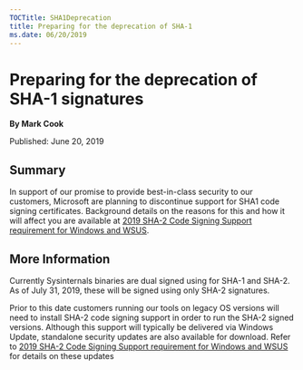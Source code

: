 ```yaml
--- 
TOCTitle: SHA1Deprecation
title: Preparing for the deprecation of SHA-1
ms.date: 06/20/2019
---
```


Preparing for the deprecation of SHA-1 signatures
===========

**By Mark Cook**

Published: June 20, 2019


## Summary

In support of our promise to provide best-in-class security to our customers, Microsoft are planning to discontinue support for SHA1 code signing certificates. 
Background details on the reasons for this and how it will affect you are available at [2019 SHA-2 Code Signing Support requirement for Windows and WSUS](https://support.microsoft.com/help/4472027/2019-sha-2-code-signing-support-requirement-for-windows-and-wsus).

## More Information

Currently Sysinternals binaries are dual signed using for SHA-1 and SHA-2. As of July 31, 2019, these will be signed using only SHA-2 signatures.

Prior to this date customers running our tools on legacy OS versions will need to install SHA-2 code signing support in order to run the SHA-2 signed versions.
Although this support will typically be delivered via Windows Update, standalone security updates are also available for download. 
Refer to [2019 SHA-2 Code Signing Support requirement for Windows and WSUS](https://support.microsoft.com/help/4472027/2019-sha-2-code-signing-support-requirement-for-windows-and-wsus) for details on these updates
